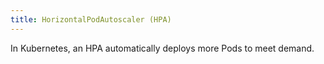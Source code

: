 ```yaml
---
title: HorizontalPodAutoscaler (HPA)
---
```

In Kubernetes, an HPA automatically deploys more Pods to meet demand.